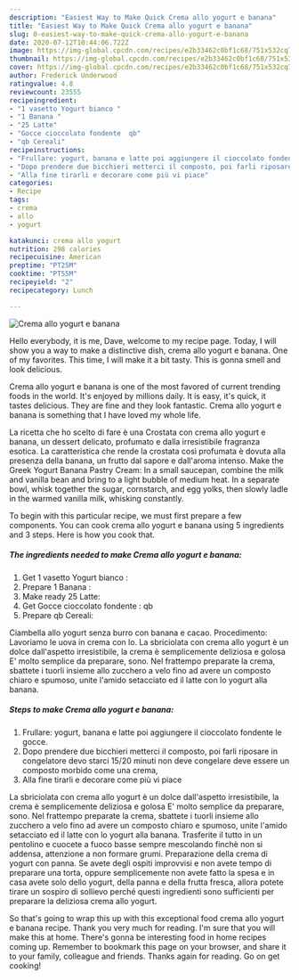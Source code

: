 ```yaml
---
description: "Easiest Way to Make Quick Crema allo yogurt e banana"
title: "Easiest Way to Make Quick Crema allo yogurt e banana"
slug: 0-easiest-way-to-make-quick-crema-allo-yogurt-e-banana
date: 2020-07-12T10:44:06.722Z
image: https://img-global.cpcdn.com/recipes/e2b33462c0bf1c68/751x532cq70/crema-allo-yogurt-e-banana-recipe-main-photo.jpg
thumbnail: https://img-global.cpcdn.com/recipes/e2b33462c0bf1c68/751x532cq70/crema-allo-yogurt-e-banana-recipe-main-photo.jpg
cover: https://img-global.cpcdn.com/recipes/e2b33462c0bf1c68/751x532cq70/crema-allo-yogurt-e-banana-recipe-main-photo.jpg
author: Frederick Underwood
ratingvalue: 4.8
reviewcount: 23555
recipeingredient:
- "1 vasetto Yogurt bianco "
- "1 Banana "
- "25 Latte"
- "Gocce cioccolato fondente  qb"
- "qb Cereali"
recipeinstructions:
- "Frullare: yogurt, banana e latte poi aggiungere il cioccolato fondente le gocce."
- "Dopo prendere due bicchieri metterci il composto, poi farli riposare in congelatore devo starci 15/20 minuti non deve congelare deve essere un composto morbido come una crema,"
- "Alla fine tirarli e decorare come più vi piace"
categories:
- Recipe
tags:
- crema
- allo
- yogurt

katakunci: crema allo yogurt 
nutrition: 298 calories
recipecuisine: American
preptime: "PT25M"
cooktime: "PT55M"
recipeyield: "2"
recipecategory: Lunch

---
```



![Crema allo yogurt e banana](https://img-global.cpcdn.com/recipes/e2b33462c0bf1c68/751x532cq70/crema-allo-yogurt-e-banana-recipe-main-photo.jpg)

Hello everybody, it is me, Dave, welcome to my recipe page. Today, I will show you a way to make a distinctive dish, crema allo yogurt e banana. One of my favorites. This time, I will make it a bit tasty. This is gonna smell and look delicious.

Crema allo yogurt e banana is one of the most favored of current trending foods in the world. It's enjoyed by millions daily. It is easy, it's quick, it tastes delicious. They are fine and they look fantastic. Crema allo yogurt e banana is something that I have loved my whole life.

La ricetta che ho scelto di fare è una Crostata con crema allo yogurt e banana, un dessert delicato, profumato e dalla irresistibile fragranza esotica. La caratteristica che rende la crostata così profumata è dovuta alla presenza della banana, un frutto dal sapore e dall&#39;aroma intenso. Make the Greek Yogurt Banana Pastry Cream: In a small saucepan, combine the milk and vanilla bean and bring to a light bubble of medium heat. In a separate bowl, whisk together the sugar, cornstarch, and egg yolks, then slowly ladle in the warmed vanilla milk, whisking constantly.


To begin with this particular recipe, we must first prepare a few components. You can cook crema allo yogurt e banana using 5 ingredients and 3 steps. Here is how you cook that.

<!--inarticleads1-->

##### The ingredients needed to make Crema allo yogurt e banana:

1. Get 1 vasetto Yogurt bianco :
1. Prepare 1 Banana :
1. Make ready 25 Latte:
1. Get Gocce cioccolato fondente : qb
1. Prepare qb Cereali:


Ciambella allo yogurt senza burro con banana e cacao. Procedimento: Lavoriamo le uova in crema con lo. La sbriciolata con crema allo yogurt è un dolce dall&#39;aspetto irresistibile, la crema è semplicemente deliziosa e golosa E&#39; molto semplice da preparare, sono. Nel frattempo preparate la crema, sbattete i tuorli insieme allo zucchero a velo fino ad avere un composto chiaro e spumoso, unite l&#39;amido setacciato ed il latte con lo yogurt alla banana. 

<!--inarticleads2-->

##### Steps to make Crema allo yogurt e banana:

1. Frullare: yogurt, banana e latte poi aggiungere il cioccolato fondente le gocce.
1. Dopo prendere due bicchieri metterci il composto, poi farli riposare in congelatore devo starci 15/20 minuti non deve congelare deve essere un composto morbido come una crema,
1. Alla fine tirarli e decorare come più vi piace


La sbriciolata con crema allo yogurt è un dolce dall&#39;aspetto irresistibile, la crema è semplicemente deliziosa e golosa E&#39; molto semplice da preparare, sono. Nel frattempo preparate la crema, sbattete i tuorli insieme allo zucchero a velo fino ad avere un composto chiaro e spumoso, unite l&#39;amido setacciato ed il latte con lo yogurt alla banana. Trasferite il tutto in un pentolino e cuocete a fuoco basse sempre mescolando finchè non si addensa, attenzione a non formare grumi. Preparazione della crema di yogurt con panna. Se avete degli ospiti improvvisi e non avete tempo di preparare una torta, oppure semplicemente non avete fatto la spesa e in casa avete solo dello yogurt, della panna e della frutta fresca, allora potete tirare un sospiro di sollievo perché questi ingredienti sono sufficienti per preparare la deliziosa crema allo yogurt. 

So that's going to wrap this up with this exceptional food crema allo yogurt e banana recipe. Thank you very much for reading. I'm sure that you will make this at home. There's gonna be interesting food in home recipes coming up. Remember to bookmark this page on your browser, and share it to your family, colleague and friends. Thanks again for reading. Go on get cooking!
